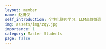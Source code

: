 ```yaml
---
layout: member
name: 赵倩仪
self_introduction: 个性化联邦学习，LLM高效微调
img: assets/img/zqy.jpg
importance: 1
category: Master Students
page: false
---
```


